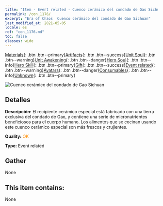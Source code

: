 ```yaml
---
title: "Item - Event related - Cuenco cerámico del condado de Gao Sichuan"
permalink: /con_1176/
excerpt: "Era of Chaos  Cuenco cerámico del condado de Gao Sichuan"
last_modified_at: 2021-05-05
locale: es
ref: "con_1176.md"
toc: false
classes: wide
---
```

 [Materials](/ItemsES/){: .btn .btn--primary}[Artifacts](/ItemsES/Artifacts/){: .btn .btn--success}[Unit Soul](/ItemsES/UnitSoul/){: .btn .btn--warning}[Unit Awakening](/ItemsES/UnitAwakening/){: .btn .btn--danger}[Hero Soul](/ItemsES/HeroSoul/){: .btn .btn--info}[Hero Skill](/ItemsES/HeroSkill/){: .btn .btn--primary}[Gift](/ItemsES/Gift/){: .btn .btn--success}[Event related](/ItemsES/Events/){: .btn .btn--warning}[Avatars](/ItemsES/Avatars/){: .btn .btn--danger}[Consumables](/ItemsES/Consumables/){: .btn .btn--info}[Unknown](/ItemsES/Unknown/){: .btn .btn--primary}

 ![Cuenco cerámico del condado de Gao Sichuan](/images/t/i_81511231.png)

## Detalles
 **Descripción:** El recipiente cerámico especial está fabricado con una tierra exclusiva del condado de Gao, y contiene una serie de micronutrientes beneficiosos para el cuerpo humano. Los alimentos que se cocinan usando este cuenco cerámico especial son más frescos y crujientes.

 **Quality:** <span style="color: #FF8C00">OK</span>

 **Type:** Event related

## Gather

  None

## This item contains:

  None

